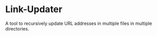 # Link-Updater
A tool to recursively update URL addresses in multiple files in multiple directories.  
